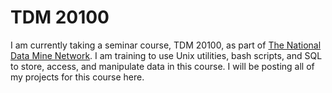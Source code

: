 # TDM 20100
I am currently taking a seminar course, TDM 20100, as part of [The National Data Mine Network](https://datamine.purdue.edu/). I am training to use Unix utilities, bash scripts, and SQL to store, access, and manipulate data in this course. I will be posting all of my projects for this course here. 
